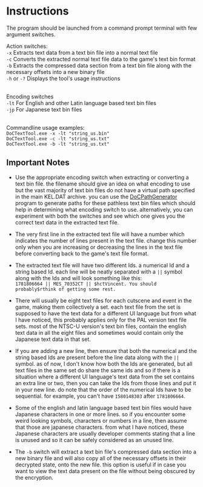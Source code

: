 # Instructions
The program should be launched from a command prompt terminal with few argument switches.

Action switches:
<br>``-x`` Extracts text data from a text bin file into a normal text file
<br>``-c`` Converts the extracted normal text file data to the game's text bin format
<br>``-b`` Extracts the compressed data section from a text bin file along with the necessary offsets into a new binary file
<br>``-h`` or ``-?`` Displays the tool's usage instructions

<br>Encoding switches
<br>``-lt`` For English and other Latin language based text bin files
<br>``-jp`` For Japanese text bin files

<br>Commandline usage examples:
<br>``DoCTextTool.exe -x -lt "string_us.bin" ``
<br>``DoCTextTool.exe -c -lt "string_us.txt" ``
<br>``DoCTextTool.exe -b -lt "string_us.txt" ``

## Important Notes
- Use the appropriate encoding switch when extracting or converting a text bin file. the filename should give an idea on what encoding to use but the vast majority of text bin files do not have a virtual path specified in the main KEL.DAT archive. you can use the [DoCPathGenerator](https://github.com/Surihix/DoCPathsGenerator) program to generate paths for these pathless text bin files which should help in determining what encoding switch to use. alternatively, you can experiment with both the switches and see which one gives you the correct text data in the extracted text file.
- The very first line in the extracted text file will have a number which indicates the number of lines present in the text file. change this number only when you are increasing or decreasing the lines in the text file before converting back to the game's text file format.
- The extracted text file will have two different Ids. a numerical Id and a string based Id. each line will be neatly separated with a `` || `` symbol along with the Ids and will look something like this:
<br>`` 1781806664 || MES_70352CT || $hctVincent. You should probably$rthink of getting some rest. ``

- There will usually be eight text files for each cutscene and event in the game, making them collectively a set. each text file from the set is supposed to have the text data for a different UI language but from what I have noticed, this probably applies
only for the PAL version text file sets. most of the NTSC-U version's text bin files, contain the english text data in all the eight files and sometimes would contain only the Japanese text data in that set.
- If you are adding a new line, then ensure that both the numerical and the string based Ids are present before the line data along with the `` || `` symbol. as of now, I don't know how both the Ids are generated, but all text files in the same set do share the same ids and so if there is a situation where a different UI language's text data from the set contains an extra line or two, then you can take the Ids from those lines and put it in your new line. do note that the order of the numerical Ids have to be sequential. for example, you can't have ``1580148303`` after ``1781806664``.
- Some of the english and latin language based text bin files would have Japanese characters in one or more lines. so if you encounter some weird looking symbols, characters or numbers in a line, then assume that those are japanese characters. from what I have noticed, these Japanese characters are usually developer comments stating that a line is unused and so it can be safely considered as an unused line.
- The ``-b`` switch will extract a text bin file's compressed data section into a new binary file and will also copy all of the necessary offsets in their decrypted state, onto the new file. this option is useful if in case you want to view the text data present on the file without being obscured by the encryption.
